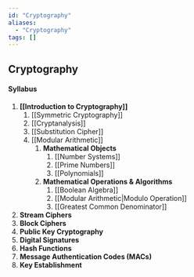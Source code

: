 ```yaml
---
id: "Cryptography"
aliases:
  - "Cryptography"
tags: []
---
```

## Cryptography

#### Syllabus
1. **[[Introduction to Cryptography]]**
    1. [[Symmetric Cryptography]]
    2. [[Cryptanalysis]]
    3. [[Substitution Cipher]]
    4. [[Modular Arithmetic]]
        1. **Mathematical Objects**
            1. [[Number Systems]]
            2. [[Prime Numbers]]
            3. [[Polynomials]]
        2. **Mathematical Operations & Algorithms**
            1. [[Boolean Algebra]]
            2. [[Modular Arithmetic|Modulo Operation]]
            3. [[Greatest Common Denominator]]
1. **Stream Ciphers**
2. **Block Ciphers**
3. **Public Key Cryptography**
4. **Digital Signatures**
5. **Hash Functions**
6. **Message Authentication Codes (MACs)**
7. **Key Establishment**
